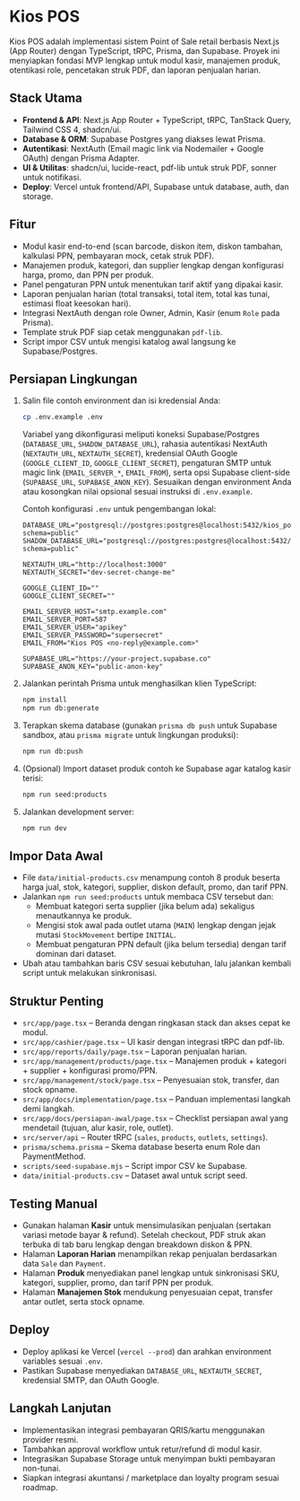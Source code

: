 # Kios POS

Kios POS adalah implementasi sistem Point of Sale retail berbasis Next.js (App Router) dengan TypeScript, tRPC, Prisma, dan Supabase. Proyek ini menyiapkan fondasi MVP lengkap untuk modul kasir, manajemen produk, otentikasi role, pencetakan struk PDF, dan laporan penjualan harian.

## Stack Utama

- **Frontend & API**: Next.js App Router + TypeScript, tRPC, TanStack Query, Tailwind CSS 4, shadcn/ui.
- **Database & ORM**: Supabase Postgres yang diakses lewat Prisma.
- **Autentikasi**: NextAuth (Email magic link via Nodemailer + Google OAuth) dengan Prisma Adapter.
- **UI & Utilitas**: shadcn/ui, lucide-react, pdf-lib untuk struk PDF, sonner untuk notifikasi.
- **Deploy**: Vercel untuk frontend/API, Supabase untuk database, auth, dan storage.

## Fitur

- Modul kasir end-to-end (scan barcode, diskon item, diskon tambahan, kalkulasi PPN, pembayaran mock, cetak struk PDF).
- Manajemen produk, kategori, dan supplier lengkap dengan konfigurasi harga, promo, dan PPN per produk.
- Panel pengaturan PPN untuk menentukan tarif aktif yang dipakai kasir.
- Laporan penjualan harian (total transaksi, total item, total kas tunai, estimasi float keesokan hari).
- Integrasi NextAuth dengan role Owner, Admin, Kasir (enum `Role` pada Prisma).
- Template struk PDF siap cetak menggunakan `pdf-lib`.
- Script impor CSV untuk mengisi katalog awal langsung ke Supabase/Postgres.

## Persiapan Lingkungan

1. Salin file contoh environment dan isi kredensial Anda:

   ```bash
   cp .env.example .env
   ```

   Variabel yang dikonfigurasi meliputi koneksi Supabase/Postgres (`DATABASE_URL`, `SHADOW_DATABASE_URL`), rahasia autentikasi NextAuth (`NEXTAUTH_URL`, `NEXTAUTH_SECRET`), kredensial OAuth Google (`GOOGLE_CLIENT_ID`, `GOOGLE_CLIENT_SECRET`), pengaturan SMTP untuk magic link (`EMAIL_SERVER_*`, `EMAIL_FROM`), serta opsi Supabase client-side (`SUPABASE_URL`, `SUPABASE_ANON_KEY`). Sesuaikan dengan environment Anda atau kosongkan nilai opsional sesuai instruksi di `.env.example`.

   Contoh konfigurasi `.env` untuk pengembangan lokal:

   ```env
   DATABASE_URL="postgresql://postgres:postgres@localhost:5432/kios_pos?schema=public"
   SHADOW_DATABASE_URL="postgresql://postgres:postgres@localhost:5432/kios_pos_shadow?schema=public"
   
   NEXTAUTH_URL="http://localhost:3000"
   NEXTAUTH_SECRET="dev-secret-change-me"
   
   GOOGLE_CLIENT_ID=""
   GOOGLE_CLIENT_SECRET=""
   
   EMAIL_SERVER_HOST="smtp.example.com"
   EMAIL_SERVER_PORT=587
   EMAIL_SERVER_USER="apikey"
   EMAIL_SERVER_PASSWORD="supersecret"
   EMAIL_FROM="Kios POS <no-reply@example.com>"
   
   SUPABASE_URL="https://your-project.supabase.co"
   SUPABASE_ANON_KEY="public-anon-key"
   ```

2. Jalankan perintah Prisma untuk menghasilkan klien TypeScript:

   ```bash
   npm install
   npm run db:generate
   ```

3. Terapkan skema database (gunakan `prisma db push` untuk Supabase sandbox, atau `prisma migrate` untuk lingkungan produksi):

   ```bash
   npm run db:push
   ```

4. (Opsional) Import dataset produk contoh ke Supabase agar katalog kasir terisi:

   ```bash
   npm run seed:products
   ```

5. Jalankan development server:

   ```bash
   npm run dev
   ```

## Impor Data Awal

- File `data/initial-products.csv` menampung contoh 8 produk beserta harga jual, stok, kategori, supplier, diskon default, promo, dan tarif PPN.
- Jalankan `npm run seed:products` untuk membaca CSV tersebut dan:
  - Membuat kategori serta supplier (jika belum ada) sekaligus menautkannya ke produk.
  - Mengisi stok awal pada outlet utama (`MAIN`) lengkap dengan jejak mutasi `StockMovement` bertipe `INITIAL`.
  - Membuat pengaturan PPN default (jika belum tersedia) dengan tarif dominan dari dataset.
- Ubah atau tambahkan baris CSV sesuai kebutuhan, lalu jalankan kembali script untuk melakukan sinkronisasi.

## Struktur Penting

- `src/app/page.tsx` – Beranda dengan ringkasan stack dan akses cepat ke modul.
- `src/app/cashier/page.tsx` – UI kasir dengan integrasi tRPC dan pdf-lib.
- `src/app/reports/daily/page.tsx` – Laporan penjualan harian.
- `src/app/management/products/page.tsx` – Manajemen produk + kategori + supplier + konfigurasi promo/PPN.
- `src/app/management/stock/page.tsx` – Penyesuaian stok, transfer, dan stock opname.
- `src/app/docs/implementation/page.tsx` – Panduan implementasi langkah demi langkah.
- `src/app/docs/persiapan-awal/page.tsx` – Checklist persiapan awal yang mendetail (tujuan, alur kasir, role, outlet).
- `src/server/api` – Router tRPC (`sales`, `products`, `outlets`, `settings`).
- `prisma/schema.prisma` – Skema database beserta enum Role dan PaymentMethod.
- `scripts/seed-supabase.mjs` – Script impor CSV ke Supabase.
- `data/initial-products.csv` – Dataset awal untuk script seed.

## Testing Manual

- Gunakan halaman **Kasir** untuk mensimulasikan penjualan (sertakan variasi metode bayar & refund). Setelah checkout, PDF struk akan terbuka di tab baru lengkap dengan breakdown diskon & PPN.
- Halaman **Laporan Harian** menampilkan rekap penjualan berdasarkan data `Sale` dan `Payment`.
- Halaman **Produk** menyediakan panel lengkap untuk sinkronisasi SKU, kategori, supplier, promo, dan tarif PPN per produk.
- Halaman **Manajemen Stok** mendukung penyesuaian cepat, transfer antar outlet, serta stock opname.


## Deploy

- Deploy aplikasi ke Vercel (`vercel --prod`) dan arahkan environment variables sesuai `.env`.
- Pastikan Supabase menyediakan `DATABASE_URL`, `NEXTAUTH_SECRET`, kredensial SMTP, dan OAuth Google.

## Langkah Lanjutan

- Implementasikan integrasi pembayaran QRIS/kartu menggunakan provider resmi.
- Tambahkan approval workflow untuk retur/refund di modul kasir.
- Integrasikan Supabase Storage untuk menyimpan bukti pembayaran non-tunai.
- Siapkan integrasi akuntansi / marketplace dan loyalty program sesuai roadmap.
